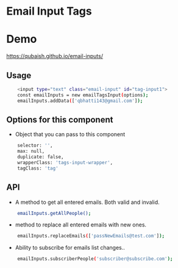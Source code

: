 # Email Input Tags

# Demo
<a href="https://qubaish.github.io/email-inputs/">https://qubaish.github.io/email-inputs/</a>

## Usage

```bash
    <input type="text" class="email-input" id="tag-input1">
    const emailInputs = new emailTagsInput(options);
    emailInputs.addData(['qbhatti143@gmail.com']);
```
## Options for this component
* Object that you can pass to this component

```bash
    selector: '',
    max: null,
    duplicate: false,
    wrapperClass: 'tags-input-wrapper',
    tagClass: 'tag'
```

## API
* A method to get all entered emails. Both valid and invalid.
```bash
    emailInputs.getAllPeople();
```
* method to replace all entered emails with new ones.
```bash
    emailInputs.replaceEmails(['passNewEmails@test.com']);
```

* Ability to subscribe for emails list changes..
```bash
    emailInputs.subscriberPeople('subscriber@subscribe.com');
```

